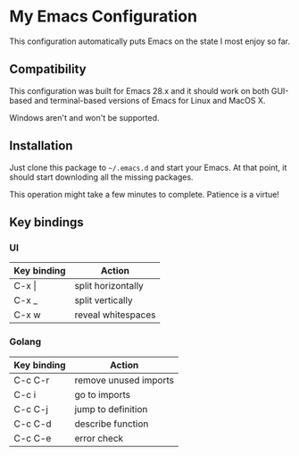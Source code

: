 # My Emacs Configuration

This configuration automatically puts Emacs on the state I most enjoy so far.


## Compatibility

This configuration was built for Emacs 28.x and it should work on both
GUI-based and terminal-based versions of Emacs for Linux and MacOS X.

Windows aren't and won't be supported.


## Installation

Just clone this package to `~/.emacs.d` and start your Emacs. At that point,
it should start downloding all the missing packages.

This operation might take a few minutes to complete. Patience is a virtue!

## Key bindings
### UI
|Key binding|Action
---|---
C-x \||split horizontally
C-x _|split vertically
C-x w|reveal whitespaces


### Golang
|Key binding|Action
---|---
C-c C-r|remove unused imports
C-c i|go to imports
C-c C-j|jump to definition
C-c C-d|describe function
C-c C-e|error check
